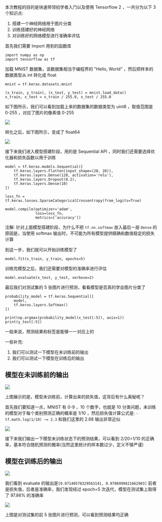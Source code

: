 本次教程的目的是快速带领初学者入门以及使用 Tensorflow 2 ，一共分为以下 3 个知识点:

1. 搭建一个神经网络用于图片分类
2. 训练搭建好的神经网络
3. 对训练好的网络模型进行准确率评估

首先我们需要 Import 用到的函数库

```
import numpy as np
import tensorflow as tf
```

加载 MNIST 数据集，该数据集相当于编程界的 "Hello, World" ，然后把样本的数据类型从 int 转化成 float

```
mnist = tf.keras.datasets.mnist

(x_train, y_train), (x_test, y_test) = mnist.load_data()
x_train, x_test = x_train / 255.0, x_test / 255.0
```

如下图所示，我们可以看到加载上来的数据集的数据类型为 uint8 ，取值范围是 0-255 ，对应了图片的像素值 0-255

![](https://maoxianxin1996.oss-accelerate.aliyuncs.com/codechina1/20210720112034.png)

转化之后，如下图所示，变成了 float64

![](https://maoxianxin1996.oss-accelerate.aliyuncs.com/codechina1/20210720112116.png)

接下来我们进入模型搭建阶段，用的是 Sequential API ，同时我们还需要选择优化器和损失函数以用于训练

```
model = tf.keras.models.Sequential([
    tf.keras.layers.Flatten(input_shape=(28, 28)),
    tf.keras.layers.Dense(128, activation='relu'),
    tf.keras.layers.Dropout(0.2),
    tf.keras.layers.Dense(10)
])

loss_fn = tf.keras.losses.SparseCategoricalCrossentropy(from_logits=True)

model.compile(optimizer='adam',
              loss=loss_fn,
              metrics=['accuracy'])
```

注解: 针对上面模型搭建阶段，为什么不把 `tf.nn.softmax` 放入最后一层 `Dense` 的原因是，当使用 softmax 输出时，不可能为所有模型提供精确和数值稳定的损失计算

到这一步，我们就可以开始训练模型了

```
model.fit(x_train, y_train, epochs=5)
```

训练完模型之后，我们还需要对模型的准确率进行评估

```
model.evaluate(x_test, y_test, verbose=2)
```

最后我们对测试集的 5 张图片进行预测，看看模型是否真的学会图片分类了

```
probability_model = tf.keras.Sequential([
    model,
    tf.keras.layers.Softmax()
])

print(np.argmax(probability_model(x_test[:5]), axis=1))
print(y_test[:5])
```

一般来说，预测结果和标签是能够一一对应上的

一些补充:

1. 我们可以测试一下模型在未训练前的输出
2. 我们可以测试一下模型在训练后的输出

## 模型在未训练前的输出

![](https://maoxianxin1996.oss-accelerate.aliyuncs.com/codechina1/20210720121724.png)

上图展示的是，模型未训练前，计算出来的损失值，这背后有什么奥秘呢？

首先我们要知道一点，MNIST 有 0-9 ，10 个数字，也就是 10 分类问题，未训练的模型对于每个类别预测正确的概率是 1/10 ，然后损失值计算公式是: `-tf.math.log(1/10) ~= 2.3` 和我们这里的 2.68 输出非常近似

![](https://maoxianxin1996.oss-accelerate.aliyuncs.com/codechina1/20210720122113.png)

接下来我们输出一下模型未训练状态下的预测结果，可以看到 2/20=1/10 的正确率，基本符合随机预测的概率(当然这里统计的样本数过少，定义不够严谨)

## 模型在训练后的输出

![](https://maoxianxin1996.oss-accelerate.aliyuncs.com/codechina1/20210720122332.png)

我们看到 evaluate 的输出是`[0.07140578329563141, 0.9786999821662903]` 前者是损失值，后者是准确率，我们发现经过 epoch=5 次迭代，模型在测试集上取得了 97.86% 的准确率

![](https://maoxianxin1996.oss-accelerate.aliyuncs.com/codechina1/20210720122251.png)

上图是对测试集的前 5 张图片进行预测，可以看到预测结果均正确